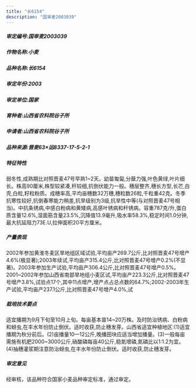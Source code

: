 ```yaml
---
title: "长6154"
description: "国审麦2003039"
---
```

##### 审定编号:国审麦2003039

##### 作物名称:小麦

##### 品种名称:长6154

##### 审定年份:2003

##### 审定单位:国家

##### 育种者:山西省农科院谷子所

##### 申请者:山西省农科院谷子所

##### 品种来源:晋麦63×运8337-17-5-2-1

##### 特征特性
弱冬性,成熟期比对照晋麦47号早熟1~2天。幼苗匍匐,分蘖力强,叶色黄绿,叶片细长。株高90厘米,株型较紧凑,秆较细,抗倒伏能力一般。穗层整齐,穗长方型,长芒,白壳,白粒,籽粒粉质。成穗率高,平均亩穗数32万穗,穗粒数26粒,千粒重42克。冬季抗寒性较好,抗倒春寒能力稍差,抗旱级别为3级,抗旱性中等(与对照晋麦47号相当)。中抗条锈病,中感白粉病和黄矮病,高感叶锈病和秆锈病。容重787克/升,蛋白质含量12.6%,湿面筋含量23.5%,沉降值13.9毫升,吸水率58.3%,稳定时间1.0分钟,最大抗延阻力73E.U,拉伸面积20平方厘米。

##### 产量表现
2002年参加黄淮冬麦区旱地组区域试验,平均亩产269.7公斤,比对照晋麦47号增产4.6%(极显著);2003年续试,平均亩产315.4公斤,比对照晋麦47号增产0.2%(不显著)。2003年参加生产试验,平均亩产306.4公斤,比对照晋麦47号增产0.5%。2001~2002年参加山西省南部旱地组小麦区试,平均亩产223.3公斤,比对照晋麦47号增产3.8%,试验点17个,其中11点增产,增产点占总点数的64.7%;2002-2003年生产试验,平均亩产237.1公斤,比对照晋麦47号增产4.0%,试

##### 栽培技术要点
适宜播期为9月下旬至10月上旬。每亩基本苗14~20万株。及时防治锈病、白粉病和蚜虫,在丰水年份防止倒伏。适时收获,防止穗发芽。山西省适宜种植地区:(1)适宜播期为秋分前后。(2)亩播量10—12公斤,晚播田块应适当增加播量。(3)一般每亩需施有机肥2000~3000公斤,硝酸磷每亩40公斤,稳氮增磷,氮磷比以1:1.2为宜。(4)抽穗灌浆期注意防治蚜虫,在丰水年份防止倒伏。适时收获,防止穗发芽。

##### 审定意见
经审核，该品种符合国家小麦品种审定标准，通过审定。
